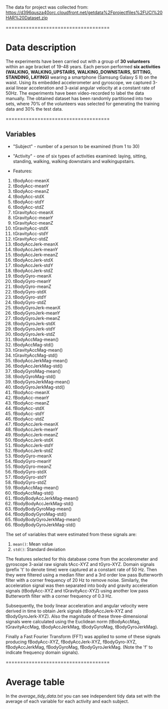 The data for project was collected from: https://d396qusza40orc.cloudfront.net/getdata%2Fprojectfiles%2FUCI%20HAR%20Dataset.zip

====================================

# Data description

The experiments have been carried out with a group of **30 volunteers** within an age bracket of 19-48 years. Each person performed **six activities (WALKING, WALKING_UPSTAIRS, WALKING_DOWNSTAIRS, SITTING, STANDING, LAYING)** wearing a smartphone (Samsung Galaxy S II) on the waist. Using its embedded accelerometer and gyroscope, we captured 3-axial linear acceleration and 3-axial angular velocity at a constant rate of 50Hz. The experiments have been video-recorded to label the data manually. The obtained dataset has been randomly partitioned into two sets, where 70% of the volunteers was selected for generating the training data and 30% the test data. 

====================================

## Variables

* "Subject" - number of a person to be examined (from 1 to 30)

* "Activity" - one of six types of activities examined: laying, sitting, standing, walking, walking downstairs and walkingupstairs.

* Features:
1. tBodyAcc-meanX	
2. tBodyAcc-meanY	
3. tBodyAcc-meanZ	
4. tBodyAcc-stdX	
5. tBodyAcc-stdY	
6. tBodyAcc-stdZ	
7. tGravityAcc-meanX	
8. tGravityAcc-meanY	
9. tGravityAcc-meanZ	
10. tGravityAcc-stdX	
11. tGravityAcc-stdY	
12. tGravityAcc-stdZ	
13. tBodyAccJerk-meanX	
14. tBodyAccJerk-meanY	
15. tBodyAccJerk-meanZ	
16. tBodyAccJerk-stdX	
17. tBodyAccJerk-stdY	
18. tBodyAccJerk-stdZ	
19. tBodyGyro-meanX	
20. tBodyGyro-meanY	
21. tBodyGyro-meanZ	
22. tBodyGyro-stdX	
23. tBodyGyro-stdY	
24. tBodyGyro-stdZ	
25. tBodyGyroJerk-meanX	
26. tBodyGyroJerk-meanY	
27. tBodyGyroJerk-meanZ	
28. tBodyGyroJerk-stdX	
29. tBodyGyroJerk-stdY	
30. tBodyGyroJerk-stdZ	
31. tBodyAccMag-mean()	
32. tBodyAccMag-std()	
33. tGravityAccMag-mean()	
34. tGravityAccMag-std()	
35. tBodyAccJerkMag-mean()	
36. tBodyAccJerkMag-std()	
37. tBodyGyroMag-mean()	
38. tBodyGyroMag-std()	
39. tBodyGyroJerkMag-mean()	
40. tBodyGyroJerkMag-std()	
41. fBodyAcc-meanX	
42. fBodyAcc-meanY	
43. fBodyAcc-meanZ	
44. fBodyAcc-stdX	
45. fBodyAcc-stdY	
46. fBodyAcc-stdZ	
47. fBodyAccJerk-meanX	
48. fBodyAccJerk-meanY	
49. fBodyAccJerk-meanZ	
50. fBodyAccJerk-stdX	
51. fBodyAccJerk-stdY	
52. fBodyAccJerk-stdZ	
53. fBodyGyro-meanX	
54. fBodyGyro-meanY	
55. fBodyGyro-meanZ	
56. fBodyGyro-stdX	
57. fBodyGyro-stdY	
58. fBodyGyro-stdZ	
59. fBodyAccMag-mean()	
60. fBodyAccMag-std()	
61. fBodyBodyAccJerkMag-mean()	
62. fBodyBodyAccJerkMag-std()	
63. fBodyBodyGyroMag-mean()	
64. fBodyBodyGyroMag-std()	
65. fBodyBodyGyroJerkMag-mean()	
66. fBodyBodyGyroJerkMag-std()

The set of variables that were estimated from these signals are: 

1. `mean()`: Mean value
2. `std()`: Standard deviation

The features selected for this database come from the accelerometer and gyroscope 3-axial raw signals tAcc-XYZ and tGyro-XYZ. Domain signals (prefix 't' to denote time) were captured at a constant rate of 50 Hz. Then they were filtered using a median filter and a 3rd order low pass Butterworth filter with a corner frequency of 20 Hz to remove noise. Similarly, the acceleration signal was then separated into body and gravity acceleration signals (tBodyAcc-XYZ and tGravityAcc-XYZ) using another low pass Butterworth filter with a corner frequency of 0.3 Hz.

Subsequently, the body linear acceleration and angular velocity were derived in time to obtain Jerk signals (tBodyAccJerk-XYZ and tBodyGyroJerk-XYZ). Also the magnitude of these three-dimensional signals were calculated using the Euclidean norm (tBodyAccMag, tGravityAccMag, tBodyAccJerkMag, tBodyGyroMag, tBodyGyroJerkMag). 

Finally a Fast Fourier Transform (FFT) was applied to some of these signals producing fBodyAcc-XYZ, fBodyAccJerk-XYZ, fBodyGyro-XYZ, fBodyAccJerkMag, fBodyGyroMag, fBodyGyroJerkMag. (Note the 'f' to indicate frequency domain signals). 

====================================

# Average table

In the *average_tidy_data.txt* you can see independent tidy data set with the average of each variable for each activity and each subject.

